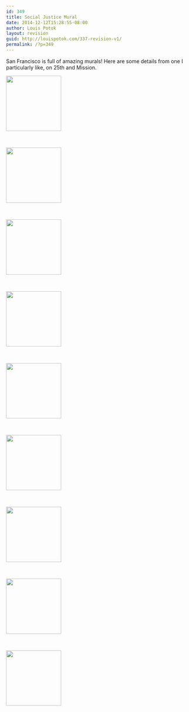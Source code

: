 ```yaml
---
id: 349
title: Social Justice Mural
date: 2014-12-12T15:28:55-08:00
author: Louis Potok
layout: revision
guid: http://louispotok.com/337-revision-v1/
permalink: /?p=349
---
```

San Francisco is full of amazing murals! Here are some details from one I particularly like, on 25th and Mission.

<div id='gallery-4' class='gallery galleryid-349 gallery-columns-1 gallery-size-thumbnail'>
  <dl class='gallery-item'>
    <dt class='gallery-icon landscape'>
      <a href='https://louispotok.com/social-justice-mural/2014-12-10-09-11-39/'><img width="150" height="150" src="http://louispotok.com/wp-content/uploads/2014/12/2014-12-10-09.11.39-150x150.jpg" class="attachment-thumbnail size-thumbnail" alt="" loading="lazy" /></a>
    </dt>
  </dl>
  
  <br style="clear: both" />
  
  <dl class='gallery-item'>
    <dt class='gallery-icon landscape'>
      <a href='https://louispotok.com/social-justice-mural/2014-12-10-09-11-47/'><img width="150" height="150" src="http://louispotok.com/wp-content/uploads/2014/12/2014-12-10-09.11.47-150x150.jpg" class="attachment-thumbnail size-thumbnail" alt="" loading="lazy" /></a>
    </dt>
  </dl>
  
  <br style="clear: both" />
  
  <dl class='gallery-item'>
    <dt class='gallery-icon landscape'>
      <a href='https://louispotok.com/social-justice-mural/2014-12-10-09-12-18/'><img width="150" height="150" src="http://louispotok.com/wp-content/uploads/2014/12/2014-12-10-09.12.18-150x150.jpg" class="attachment-thumbnail size-thumbnail" alt="" loading="lazy" /></a>
    </dt>
  </dl>
  
  <br style="clear: both" />
  
  <dl class='gallery-item'>
    <dt class='gallery-icon landscape'>
      <a href='https://louispotok.com/social-justice-mural/2014-12-10-09-12-36/'><img width="150" height="150" src="http://louispotok.com/wp-content/uploads/2014/12/2014-12-10-09.12.36-150x150.jpg" class="attachment-thumbnail size-thumbnail" alt="" loading="lazy" /></a>
    </dt>
  </dl>
  
  <br style="clear: both" />
  
  <dl class='gallery-item'>
    <dt class='gallery-icon landscape'>
      <a href='https://louispotok.com/social-justice-mural/2014-12-10-09-12-56/'><img width="150" height="150" src="http://louispotok.com/wp-content/uploads/2014/12/2014-12-10-09.12.56-150x150.jpg" class="attachment-thumbnail size-thumbnail" alt="" loading="lazy" /></a>
    </dt>
  </dl>
  
  <br style="clear: both" />
  
  <dl class='gallery-item'>
    <dt class='gallery-icon landscape'>
      <a href='https://louispotok.com/social-justice-mural/2014-12-10-09-13-08/'><img width="150" height="150" src="http://louispotok.com/wp-content/uploads/2014/12/2014-12-10-09.13.08-150x150.jpg" class="attachment-thumbnail size-thumbnail" alt="" loading="lazy" /></a>
    </dt>
  </dl>
  
  <br style="clear: both" />
  
  <dl class='gallery-item'>
    <dt class='gallery-icon landscape'>
      <a href='https://louispotok.com/social-justice-mural/2014-12-10-09-13-25/'><img width="150" height="150" src="http://louispotok.com/wp-content/uploads/2014/12/2014-12-10-09.13.25-150x150.jpg" class="attachment-thumbnail size-thumbnail" alt="" loading="lazy" /></a>
    </dt>
  </dl>
  
  <br style="clear: both" />
  
  <dl class='gallery-item'>
    <dt class='gallery-icon landscape'>
      <a href='https://louispotok.com/social-justice-mural/2014-12-10-09-12-48/'><img width="150" height="150" src="http://louispotok.com/wp-content/uploads/2014/12/2014-12-10-09.12.48-150x150.jpg" class="attachment-thumbnail size-thumbnail" alt="" loading="lazy" /></a>
    </dt>
  </dl>
  
  <br style="clear: both" />
  
  <dl class='gallery-item'>
    <dt class='gallery-icon landscape'>
      <a href='https://louispotok.com/social-justice-mural/2014-12-10-09-13-43/'><img width="150" height="150" src="http://louispotok.com/wp-content/uploads/2014/12/2014-12-10-09.13.43-150x150.jpg" class="attachment-thumbnail size-thumbnail" alt="" loading="lazy" /></a>
    </dt>
  </dl>
  
  <br style="clear: both" />
</div>